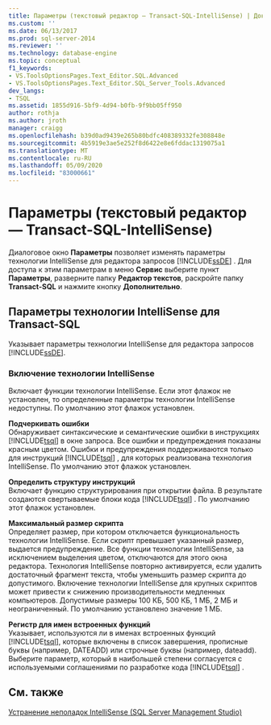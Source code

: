 ```yaml
---
title: Параметры (текстовый редактор — Transact-SQL-IntelliSense) | Документация Майкрософт
ms.custom: ''
ms.date: 06/13/2017
ms.prod: sql-server-2014
ms.reviewer: ''
ms.technology: database-engine
ms.topic: conceptual
f1_keywords:
- VS.ToolsOptionsPages.Text_Editor.SQL.Advanced
- VS.ToolsOptionsPages.Text_Editor.SQL_Server_Tools.Advanced
dev_langs:
- TSQL
ms.assetid: 1855d916-5bf9-4d94-b0fb-9f9bb05ff950
author: rothja
ms.author: jroth
manager: craigg
ms.openlocfilehash: b39d0ad9439e265b80bdfc408389332fe308848e
ms.sourcegitcommit: 4b5919e3ae5e252f8d6422e8e6fddac1319075a1
ms.translationtype: MT
ms.contentlocale: ru-RU
ms.lasthandoff: 05/09/2020
ms.locfileid: "83000661"
---
```

# <a name="options-text-editor-transact-sql-intellisense"></a>Параметры (текстовый редактор — Transact-SQL-IntelliSense)
  Диалоговое окно **Параметры** позволяет изменять параметры технологии IntelliSense для редактора запросов [!INCLUDE[ssDE](../includes/ssde-md.md)] . Для доступа к этим параметрам в меню **Сервис** выберите пункт **Параметры**, разверните папку **Редактор текстов**, раскройте папку **Transact-SQL** и нажмите кнопку **Дополнительно**.  
  
## <a name="transact-sql-intellisense-settings"></a>Параметры технологии IntelliSense для Transact-SQL  
 Указывает параметры технологии IntelliSense для редактора запросов [!INCLUDE[ssDE](../includes/ssde-md.md)].  
  
### <a name="enable-intellisense"></a>Включение технологии IntelliSense  
 Включает функции технологии IntelliSense. Если этот флажок не установлен, то определенные параметры технологии IntelliSense недоступны. По умолчанию этот флажок установлен.  
  
 **Подчеркивать ошибки**  
 Обнаруживает синтаксические и семантические ошибки в инструкциях [!INCLUDE[tsql](../includes/tsql-md.md)] в окне запроса. Все ошибки и предупреждения показаны красным цветом. Ошибки и предупреждения поддерживаются только для инструкций [!INCLUDE[tsql](../includes/tsql-md.md)] , для которых реализована технология IntelliSense. По умолчанию этот флажок установлен.  
  
 **Определить структуру инструкций**  
 Включает функцию структурирования при открытии файла. В результате создаются свертываемые блоки кода [!INCLUDE[tsql](../includes/tsql-md.md)] . По умолчанию этот флажок установлен.  
  
 **Максимальный размер скрипта**  
 Определяет размер, при котором отключается функциональность технологии IntelliSense. Если скрипт превышает указанный размер, выдается предупреждение. Все функции технологии IntelliSense, за исключением выделения цветом, отключаются для этого окна редактора. Технология IntelliSense повторно активируется, если удалить достаточный фрагмент текста, чтобы уменьшить размер скрипта до допустимого. Включение технологии IntelliSense для крупных скриптов может привести к снижению производительности медленных компьютеров. Допустимые размеры 100 КБ, 500 КБ, 1 МБ, 2 МБ и неограниченный. По умолчанию установлено значение 1 МБ.  
  
 **Регистр для имен встроенных функций**  
 Указывает, используются ли в именах встроенных функций [!INCLUDE[tsql](../includes/tsql-md.md)], которые включены в список завершения, прописные буквы (например, DATEADD) или строчные буквы (например, dateadd). Выберите параметр, который в наибольшей степени согласуется с используемыми соглашениями по разработке кода [!INCLUDE[tsql](../includes/tsql-md.md)] .  
  
## <a name="see-also"></a>См. также  
 [Устранение неполадок IntelliSense &#40;SQL Server Management Studio&#41;](../relational-databases/scripting/troubleshooting-intellisense.md)  
  
  
